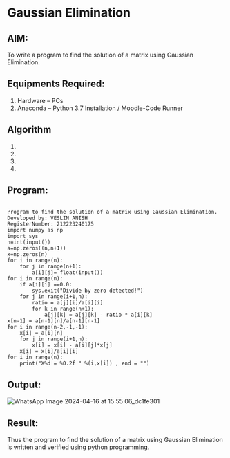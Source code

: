 # Gaussian Elimination

## AIM:
To write a program to find the solution of a matrix using Gaussian Elimination.

## Equipments Required:
1. Hardware – PCs
2. Anaconda – Python 3.7 Installation / Moodle-Code Runner

## Algorithm
1. 
2. 
3. 
4. 

## Program:
```

Program to find the solution of a matrix using Gaussian Elimination.
Developed by: VESLIN ANISH
RegisterNumber: 212223240175
import numpy as np
import sys 
n=int(input())
a=np.zeros((n,n+1))
x=np.zeros(n)
for i in range(n):
    for j in range(n+1):
        a[i][j]= float(input())
for i in range(n):
    if a[i][i] ==0.0: 
        sys.exit("Divide by zero detected!")
    for j in range(i+1,n):
        ratio = a[j][i]/a[i][i]
        for k in range(n+1):
            a[j][k] = a[j][k] - ratio * a[i][k]
x[n-1] = a[n-1][n]/a[n-1][n-1]
for i in range(n-2,-1,-1):
    x[i] = a[i][n]
    for j in range(i+1,n):
        x[i] = x[i] - a[i][j]*x[j]
    x[i] = x[i]/a[i][i]
for i in range(n):
    print("X%d = %0.2f " %(i,x[i]) , end = "")

```

## Output:
![WhatsApp Image 2024-04-16 at 15 55 06_dc1fe301](https://github.com/veslin23000303/Gaussian/assets/151148539/461dcdb1-2d25-46fa-b61e-f4cda8258136)



## Result:
Thus the program to find the solution of a matrix using Gaussian Elimination is written and verified using python programming.


